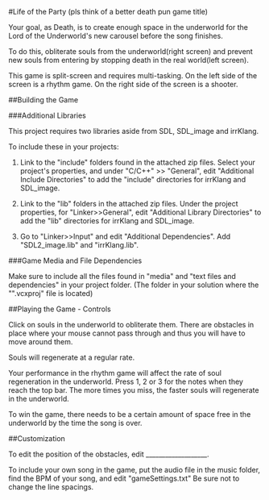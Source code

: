 #Life of the Party (pls think of a better death pun game title)

Your goal, as Death, is to create enough space in the underworld for the Lord of the Underworld's new carousel before the song finishes. 

To do this, obliterate souls from the underworld(right screen) and prevent new souls from entering by stopping death in the real world(left screen).

This game is split-screen and requires multi-tasking. On the left side of the screen is a rhythm game. On the right side of the screen is a shooter.

##Building the Game

###Additional Libraries

This project requires two libraries aside from SDL, SDL_image and irrKlang. 

To include these in your projects:

1)  Link to the "include" folders found in the attached zip files. Select your project's properties, and under "C/C++" >> "General", edit "Additional Include Directories" to add the "include" directories for irrKlang and SDL_image.

2) Link to the "lib" folders in the attached zip files. Under the project properties, for "Linker>>General", edit "Additional Library Directories" to add the "lib" directories for irrKlang and SDL_image.

3) Go to "Linker>>Input" and edit "Additional Dependencies". Add "SDL2_image.lib" and "irrKlang.lib".

###Game Media and File Dependencies

Make sure to include all the files found in "media" and "text files and dependencies" in your project folder. (The folder in your solution where the "".vcxproj" file is located)

##Playing the Game - Controls

Click on souls in the underworld to obliterate them. There are obstacles in place where your mouse cannot pass through and thus you will have to move around them.

Souls will regenerate at a regular rate.

Your performance in the rhythm game will affect the rate of soul regeneration in the underworld. Press 1, 2 or 3 for the notes when they reach the top bar. The more times you miss, the faster souls will regenerate in the underworld.

To win the game, there needs to be a certain amount of space free in the underworld by the time the song is over.

##Customization

To edit the position of the obstacles, edit ___________________.

To include your own song in the game, put the audio file in the music folder, find the BPM of your song, and edit "gameSettings.txt" Be sure not to change the line spacings.